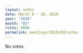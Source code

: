 ```yaml
---
layout: votes
date: March 8 - 10, 2010
year: "2010"
month: "03"
rules: 0000
permalink: meetings/2010/03/votes
---
```


No votes.